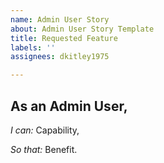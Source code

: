 ```yaml
---
name: Admin User Story
about: Admin User Story Template
title: Requested Feature
labels: ''
assignees: dkitley1975

---
```


## As an Admin User,

*I can:* Capability,  

*So that:* Benefit.

